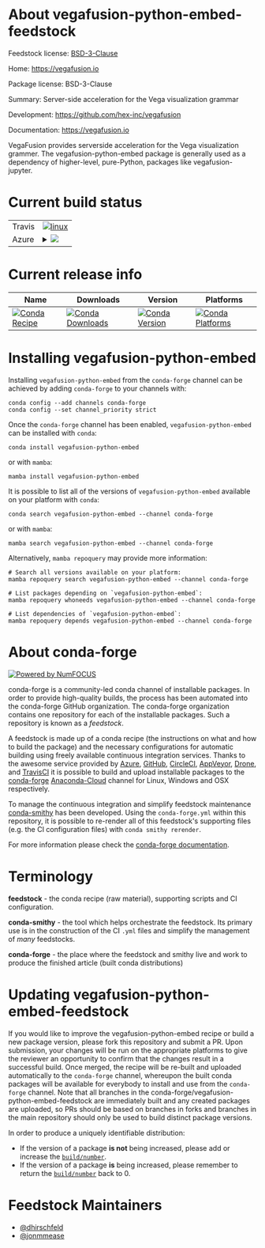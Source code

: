 About vegafusion-python-embed-feedstock
=======================================

Feedstock license: [BSD-3-Clause](https://github.com/conda-forge/vegafusion-python-embed-feedstock/blob/main/LICENSE.txt)

Home: https://vegafusion.io

Package license: BSD-3-Clause

Summary: Server-side acceleration for the Vega visualization grammar

Development: https://github.com/hex-inc/vegafusion

Documentation: https://vegafusion.io

VegaFusion provides serverside acceleration for the Vega visualization grammer. The vegafusion-python-embed
package is generally used as a dependency of higher-level, pure-Python, packages like vegafusion-jupyter.


Current build status
====================


<table><tr>
    <td>Travis</td>
    <td>
      <a href="https://app.travis-ci.com/conda-forge/vegafusion-python-embed-feedstock">
        <img alt="linux" src="https://img.shields.io/travis/com/conda-forge/vegafusion-python-embed-feedstock/main.svg?label=Linux">
      </a>
    </td>
  </tr>
    
  <tr>
    <td>Azure</td>
    <td>
      <details>
        <summary>
          <a href="https://dev.azure.com/conda-forge/feedstock-builds/_build/latest?definitionId=15585&branchName=main">
            <img src="https://dev.azure.com/conda-forge/feedstock-builds/_apis/build/status/vegafusion-python-embed-feedstock?branchName=main">
          </a>
        </summary>
        <table>
          <thead><tr><th>Variant</th><th>Status</th></tr></thead>
          <tbody><tr>
              <td>linux_64_python3.10.____cpython</td>
              <td>
                <a href="https://dev.azure.com/conda-forge/feedstock-builds/_build/latest?definitionId=15585&branchName=main">
                  <img src="https://dev.azure.com/conda-forge/feedstock-builds/_apis/build/status/vegafusion-python-embed-feedstock?branchName=main&jobName=linux&configuration=linux%20linux_64_python3.10.____cpython" alt="variant">
                </a>
              </td>
            </tr><tr>
              <td>linux_64_python3.11.____cpython</td>
              <td>
                <a href="https://dev.azure.com/conda-forge/feedstock-builds/_build/latest?definitionId=15585&branchName=main">
                  <img src="https://dev.azure.com/conda-forge/feedstock-builds/_apis/build/status/vegafusion-python-embed-feedstock?branchName=main&jobName=linux&configuration=linux%20linux_64_python3.11.____cpython" alt="variant">
                </a>
              </td>
            </tr><tr>
              <td>linux_64_python3.8.____cpython</td>
              <td>
                <a href="https://dev.azure.com/conda-forge/feedstock-builds/_build/latest?definitionId=15585&branchName=main">
                  <img src="https://dev.azure.com/conda-forge/feedstock-builds/_apis/build/status/vegafusion-python-embed-feedstock?branchName=main&jobName=linux&configuration=linux%20linux_64_python3.8.____cpython" alt="variant">
                </a>
              </td>
            </tr><tr>
              <td>linux_64_python3.9.____cpython</td>
              <td>
                <a href="https://dev.azure.com/conda-forge/feedstock-builds/_build/latest?definitionId=15585&branchName=main">
                  <img src="https://dev.azure.com/conda-forge/feedstock-builds/_apis/build/status/vegafusion-python-embed-feedstock?branchName=main&jobName=linux&configuration=linux%20linux_64_python3.9.____cpython" alt="variant">
                </a>
              </td>
            </tr><tr>
              <td>linux_aarch64_python3.10.____cpython</td>
              <td>
                <a href="https://dev.azure.com/conda-forge/feedstock-builds/_build/latest?definitionId=15585&branchName=main">
                  <img src="https://dev.azure.com/conda-forge/feedstock-builds/_apis/build/status/vegafusion-python-embed-feedstock?branchName=main&jobName=linux&configuration=linux%20linux_aarch64_python3.10.____cpython" alt="variant">
                </a>
              </td>
            </tr><tr>
              <td>linux_aarch64_python3.11.____cpython</td>
              <td>
                <a href="https://dev.azure.com/conda-forge/feedstock-builds/_build/latest?definitionId=15585&branchName=main">
                  <img src="https://dev.azure.com/conda-forge/feedstock-builds/_apis/build/status/vegafusion-python-embed-feedstock?branchName=main&jobName=linux&configuration=linux%20linux_aarch64_python3.11.____cpython" alt="variant">
                </a>
              </td>
            </tr><tr>
              <td>linux_aarch64_python3.8.____cpython</td>
              <td>
                <a href="https://dev.azure.com/conda-forge/feedstock-builds/_build/latest?definitionId=15585&branchName=main">
                  <img src="https://dev.azure.com/conda-forge/feedstock-builds/_apis/build/status/vegafusion-python-embed-feedstock?branchName=main&jobName=linux&configuration=linux%20linux_aarch64_python3.8.____cpython" alt="variant">
                </a>
              </td>
            </tr><tr>
              <td>linux_aarch64_python3.9.____cpython</td>
              <td>
                <a href="https://dev.azure.com/conda-forge/feedstock-builds/_build/latest?definitionId=15585&branchName=main">
                  <img src="https://dev.azure.com/conda-forge/feedstock-builds/_apis/build/status/vegafusion-python-embed-feedstock?branchName=main&jobName=linux&configuration=linux%20linux_aarch64_python3.9.____cpython" alt="variant">
                </a>
              </td>
            </tr><tr>
              <td>linux_ppc64le_python3.10.____cpython</td>
              <td>
                <a href="https://dev.azure.com/conda-forge/feedstock-builds/_build/latest?definitionId=15585&branchName=main">
                  <img src="https://dev.azure.com/conda-forge/feedstock-builds/_apis/build/status/vegafusion-python-embed-feedstock?branchName=main&jobName=linux&configuration=linux%20linux_ppc64le_python3.10.____cpython" alt="variant">
                </a>
              </td>
            </tr><tr>
              <td>linux_ppc64le_python3.11.____cpython</td>
              <td>
                <a href="https://dev.azure.com/conda-forge/feedstock-builds/_build/latest?definitionId=15585&branchName=main">
                  <img src="https://dev.azure.com/conda-forge/feedstock-builds/_apis/build/status/vegafusion-python-embed-feedstock?branchName=main&jobName=linux&configuration=linux%20linux_ppc64le_python3.11.____cpython" alt="variant">
                </a>
              </td>
            </tr><tr>
              <td>linux_ppc64le_python3.8.____cpython</td>
              <td>
                <a href="https://dev.azure.com/conda-forge/feedstock-builds/_build/latest?definitionId=15585&branchName=main">
                  <img src="https://dev.azure.com/conda-forge/feedstock-builds/_apis/build/status/vegafusion-python-embed-feedstock?branchName=main&jobName=linux&configuration=linux%20linux_ppc64le_python3.8.____cpython" alt="variant">
                </a>
              </td>
            </tr><tr>
              <td>linux_ppc64le_python3.9.____cpython</td>
              <td>
                <a href="https://dev.azure.com/conda-forge/feedstock-builds/_build/latest?definitionId=15585&branchName=main">
                  <img src="https://dev.azure.com/conda-forge/feedstock-builds/_apis/build/status/vegafusion-python-embed-feedstock?branchName=main&jobName=linux&configuration=linux%20linux_ppc64le_python3.9.____cpython" alt="variant">
                </a>
              </td>
            </tr><tr>
              <td>osx_64_python3.10.____cpython</td>
              <td>
                <a href="https://dev.azure.com/conda-forge/feedstock-builds/_build/latest?definitionId=15585&branchName=main">
                  <img src="https://dev.azure.com/conda-forge/feedstock-builds/_apis/build/status/vegafusion-python-embed-feedstock?branchName=main&jobName=osx&configuration=osx%20osx_64_python3.10.____cpython" alt="variant">
                </a>
              </td>
            </tr><tr>
              <td>osx_64_python3.11.____cpython</td>
              <td>
                <a href="https://dev.azure.com/conda-forge/feedstock-builds/_build/latest?definitionId=15585&branchName=main">
                  <img src="https://dev.azure.com/conda-forge/feedstock-builds/_apis/build/status/vegafusion-python-embed-feedstock?branchName=main&jobName=osx&configuration=osx%20osx_64_python3.11.____cpython" alt="variant">
                </a>
              </td>
            </tr><tr>
              <td>osx_64_python3.8.____cpython</td>
              <td>
                <a href="https://dev.azure.com/conda-forge/feedstock-builds/_build/latest?definitionId=15585&branchName=main">
                  <img src="https://dev.azure.com/conda-forge/feedstock-builds/_apis/build/status/vegafusion-python-embed-feedstock?branchName=main&jobName=osx&configuration=osx%20osx_64_python3.8.____cpython" alt="variant">
                </a>
              </td>
            </tr><tr>
              <td>osx_64_python3.9.____cpython</td>
              <td>
                <a href="https://dev.azure.com/conda-forge/feedstock-builds/_build/latest?definitionId=15585&branchName=main">
                  <img src="https://dev.azure.com/conda-forge/feedstock-builds/_apis/build/status/vegafusion-python-embed-feedstock?branchName=main&jobName=osx&configuration=osx%20osx_64_python3.9.____cpython" alt="variant">
                </a>
              </td>
            </tr><tr>
              <td>osx_arm64_python3.10.____cpython</td>
              <td>
                <a href="https://dev.azure.com/conda-forge/feedstock-builds/_build/latest?definitionId=15585&branchName=main">
                  <img src="https://dev.azure.com/conda-forge/feedstock-builds/_apis/build/status/vegafusion-python-embed-feedstock?branchName=main&jobName=osx&configuration=osx%20osx_arm64_python3.10.____cpython" alt="variant">
                </a>
              </td>
            </tr><tr>
              <td>osx_arm64_python3.11.____cpython</td>
              <td>
                <a href="https://dev.azure.com/conda-forge/feedstock-builds/_build/latest?definitionId=15585&branchName=main">
                  <img src="https://dev.azure.com/conda-forge/feedstock-builds/_apis/build/status/vegafusion-python-embed-feedstock?branchName=main&jobName=osx&configuration=osx%20osx_arm64_python3.11.____cpython" alt="variant">
                </a>
              </td>
            </tr><tr>
              <td>osx_arm64_python3.8.____cpython</td>
              <td>
                <a href="https://dev.azure.com/conda-forge/feedstock-builds/_build/latest?definitionId=15585&branchName=main">
                  <img src="https://dev.azure.com/conda-forge/feedstock-builds/_apis/build/status/vegafusion-python-embed-feedstock?branchName=main&jobName=osx&configuration=osx%20osx_arm64_python3.8.____cpython" alt="variant">
                </a>
              </td>
            </tr><tr>
              <td>osx_arm64_python3.9.____cpython</td>
              <td>
                <a href="https://dev.azure.com/conda-forge/feedstock-builds/_build/latest?definitionId=15585&branchName=main">
                  <img src="https://dev.azure.com/conda-forge/feedstock-builds/_apis/build/status/vegafusion-python-embed-feedstock?branchName=main&jobName=osx&configuration=osx%20osx_arm64_python3.9.____cpython" alt="variant">
                </a>
              </td>
            </tr><tr>
              <td>win_64_python3.10.____cpython</td>
              <td>
                <a href="https://dev.azure.com/conda-forge/feedstock-builds/_build/latest?definitionId=15585&branchName=main">
                  <img src="https://dev.azure.com/conda-forge/feedstock-builds/_apis/build/status/vegafusion-python-embed-feedstock?branchName=main&jobName=win&configuration=win%20win_64_python3.10.____cpython" alt="variant">
                </a>
              </td>
            </tr><tr>
              <td>win_64_python3.11.____cpython</td>
              <td>
                <a href="https://dev.azure.com/conda-forge/feedstock-builds/_build/latest?definitionId=15585&branchName=main">
                  <img src="https://dev.azure.com/conda-forge/feedstock-builds/_apis/build/status/vegafusion-python-embed-feedstock?branchName=main&jobName=win&configuration=win%20win_64_python3.11.____cpython" alt="variant">
                </a>
              </td>
            </tr><tr>
              <td>win_64_python3.8.____cpython</td>
              <td>
                <a href="https://dev.azure.com/conda-forge/feedstock-builds/_build/latest?definitionId=15585&branchName=main">
                  <img src="https://dev.azure.com/conda-forge/feedstock-builds/_apis/build/status/vegafusion-python-embed-feedstock?branchName=main&jobName=win&configuration=win%20win_64_python3.8.____cpython" alt="variant">
                </a>
              </td>
            </tr><tr>
              <td>win_64_python3.9.____cpython</td>
              <td>
                <a href="https://dev.azure.com/conda-forge/feedstock-builds/_build/latest?definitionId=15585&branchName=main">
                  <img src="https://dev.azure.com/conda-forge/feedstock-builds/_apis/build/status/vegafusion-python-embed-feedstock?branchName=main&jobName=win&configuration=win%20win_64_python3.9.____cpython" alt="variant">
                </a>
              </td>
            </tr>
          </tbody>
        </table>
      </details>
    </td>
  </tr>
</table>

Current release info
====================

| Name | Downloads | Version | Platforms |
| --- | --- | --- | --- |
| [![Conda Recipe](https://img.shields.io/badge/recipe-vegafusion--python--embed-green.svg)](https://anaconda.org/conda-forge/vegafusion-python-embed) | [![Conda Downloads](https://img.shields.io/conda/dn/conda-forge/vegafusion-python-embed.svg)](https://anaconda.org/conda-forge/vegafusion-python-embed) | [![Conda Version](https://img.shields.io/conda/vn/conda-forge/vegafusion-python-embed.svg)](https://anaconda.org/conda-forge/vegafusion-python-embed) | [![Conda Platforms](https://img.shields.io/conda/pn/conda-forge/vegafusion-python-embed.svg)](https://anaconda.org/conda-forge/vegafusion-python-embed) |

Installing vegafusion-python-embed
==================================

Installing `vegafusion-python-embed` from the `conda-forge` channel can be achieved by adding `conda-forge` to your channels with:

```
conda config --add channels conda-forge
conda config --set channel_priority strict
```

Once the `conda-forge` channel has been enabled, `vegafusion-python-embed` can be installed with `conda`:

```
conda install vegafusion-python-embed
```

or with `mamba`:

```
mamba install vegafusion-python-embed
```

It is possible to list all of the versions of `vegafusion-python-embed` available on your platform with `conda`:

```
conda search vegafusion-python-embed --channel conda-forge
```

or with `mamba`:

```
mamba search vegafusion-python-embed --channel conda-forge
```

Alternatively, `mamba repoquery` may provide more information:

```
# Search all versions available on your platform:
mamba repoquery search vegafusion-python-embed --channel conda-forge

# List packages depending on `vegafusion-python-embed`:
mamba repoquery whoneeds vegafusion-python-embed --channel conda-forge

# List dependencies of `vegafusion-python-embed`:
mamba repoquery depends vegafusion-python-embed --channel conda-forge
```


About conda-forge
=================

[![Powered by
NumFOCUS](https://img.shields.io/badge/powered%20by-NumFOCUS-orange.svg?style=flat&colorA=E1523D&colorB=007D8A)](https://numfocus.org)

conda-forge is a community-led conda channel of installable packages.
In order to provide high-quality builds, the process has been automated into the
conda-forge GitHub organization. The conda-forge organization contains one repository
for each of the installable packages. Such a repository is known as a *feedstock*.

A feedstock is made up of a conda recipe (the instructions on what and how to build
the package) and the necessary configurations for automatic building using freely
available continuous integration services. Thanks to the awesome service provided by
[Azure](https://azure.microsoft.com/en-us/services/devops/), [GitHub](https://github.com/),
[CircleCI](https://circleci.com/), [AppVeyor](https://www.appveyor.com/),
[Drone](https://cloud.drone.io/welcome), and [TravisCI](https://travis-ci.com/)
it is possible to build and upload installable packages to the
[conda-forge](https://anaconda.org/conda-forge) [Anaconda-Cloud](https://anaconda.org/)
channel for Linux, Windows and OSX respectively.

To manage the continuous integration and simplify feedstock maintenance
[conda-smithy](https://github.com/conda-forge/conda-smithy) has been developed.
Using the ``conda-forge.yml`` within this repository, it is possible to re-render all of
this feedstock's supporting files (e.g. the CI configuration files) with ``conda smithy rerender``.

For more information please check the [conda-forge documentation](https://conda-forge.org/docs/).

Terminology
===========

**feedstock** - the conda recipe (raw material), supporting scripts and CI configuration.

**conda-smithy** - the tool which helps orchestrate the feedstock.
                   Its primary use is in the construction of the CI ``.yml`` files
                   and simplify the management of *many* feedstocks.

**conda-forge** - the place where the feedstock and smithy live and work to
                  produce the finished article (built conda distributions)


Updating vegafusion-python-embed-feedstock
==========================================

If you would like to improve the vegafusion-python-embed recipe or build a new
package version, please fork this repository and submit a PR. Upon submission,
your changes will be run on the appropriate platforms to give the reviewer an
opportunity to confirm that the changes result in a successful build. Once
merged, the recipe will be re-built and uploaded automatically to the
`conda-forge` channel, whereupon the built conda packages will be available for
everybody to install and use from the `conda-forge` channel.
Note that all branches in the conda-forge/vegafusion-python-embed-feedstock are
immediately built and any created packages are uploaded, so PRs should be based
on branches in forks and branches in the main repository should only be used to
build distinct package versions.

In order to produce a uniquely identifiable distribution:
 * If the version of a package **is not** being increased, please add or increase
   the [``build/number``](https://docs.conda.io/projects/conda-build/en/latest/resources/define-metadata.html#build-number-and-string).
 * If the version of a package **is** being increased, please remember to return
   the [``build/number``](https://docs.conda.io/projects/conda-build/en/latest/resources/define-metadata.html#build-number-and-string)
   back to 0.

Feedstock Maintainers
=====================

* [@dhirschfeld](https://github.com/dhirschfeld/)
* [@jonmmease](https://github.com/jonmmease/)

